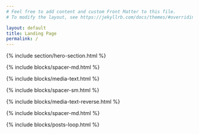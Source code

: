 ```yaml
---
# Feel free to add content and custom Front Matter to this file.
# To modify the layout, see https://jekyllrb.com/docs/themes/#overriding-theme-defaults

layout: default
title: Landing Page
permalink: /
---
```


{% include section/hero-section.html %}

{% include blocks/spacer-md.html %}

{% include blocks/media-text.html %}

{% include blocks/spacer-sm.html %}

{% include blocks/media-text-reverse.html %}

{% include blocks/spacer-md.html %}

{% include blocks/posts-loop.html %}
